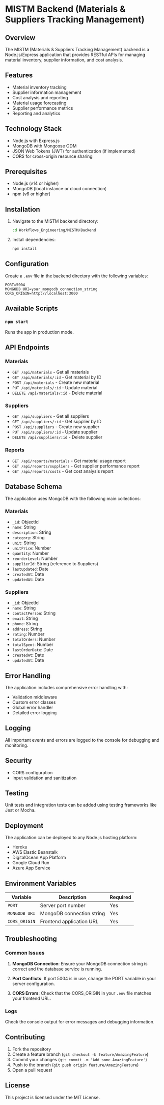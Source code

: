 # MISTM Backend (Materials & Suppliers Tracking Management)

## Overview

The MISTM (Materials & Suppliers Tracking Management) backend is a Node.js/Express application that provides RESTful APIs for managing material inventory, supplier information, and cost analysis.

## Features

- Material inventory tracking
- Supplier information management
- Cost analysis and reporting
- Material usage forecasting
- Supplier performance metrics
- Reporting and analytics

## Technology Stack

- Node.js with Express.js
- MongoDB with Mongoose ODM
- JSON Web Tokens (JWT) for authentication (if implemented)
- CORS for cross-origin resource sharing

## Prerequisites

- Node.js (v14 or higher)
- MongoDB (local instance or cloud connection)
- npm (v6 or higher)

## Installation

1. Navigate to the MISTM backend directory:
   ```bash
   cd Workflows_Engineering/MISTM/Backend
   ```

2. Install dependencies:
   ```bash
   npm install
   ```

## Configuration

Create a `.env` file in the backend directory with the following variables:

```env
PORT=5004
MONGODB_URI=your_mongodb_connection_string
CORS_ORIGIN=http://localhost:3000
```

## Available Scripts

### `npm start`

Runs the app in production mode.

## API Endpoints

### Materials
- `GET /api/materials` - Get all materials
- `GET /api/materials/:id` - Get material by ID
- `POST /api/materials` - Create new material
- `PUT /api/materials/:id` - Update material
- `DELETE /api/materials/:id` - Delete material

### Suppliers
- `GET /api/suppliers` - Get all suppliers
- `GET /api/suppliers/:id` - Get supplier by ID
- `POST /api/suppliers` - Create new supplier
- `PUT /api/suppliers/:id` - Update supplier
- `DELETE /api/suppliers/:id` - Delete supplier

### Reports
- `GET /api/reports/materials` - Get material usage report
- `GET /api/reports/suppliers` - Get supplier performance report
- `GET /api/reports/costs` - Get cost analysis report

## Database Schema

The application uses MongoDB with the following main collections:

### Materials
- `_id`: ObjectId
- `name`: String
- `description`: String
- `category`: String
- `unit`: String
- `unitPrice`: Number
- `quantity`: Number
- `reorderLevel`: Number
- `supplierId`: String (reference to Suppliers)
- `lastUpdated`: Date
- `createdAt`: Date
- `updatedAt`: Date

### Suppliers
- `_id`: ObjectId
- `name`: String
- `contactPerson`: String
- `email`: String
- `phone`: String
- `address`: String
- `rating`: Number
- `totalOrders`: Number
- `totalSpent`: Number
- `lastOrderDate`: Date
- `createdAt`: Date
- `updatedAt`: Date

## Error Handling

The application includes comprehensive error handling with:
- Validation middleware
- Custom error classes
- Global error handler
- Detailed error logging

## Logging

All important events and errors are logged to the console for debugging and monitoring.

## Security

- CORS configuration
- Input validation and sanitization

## Testing

Unit tests and integration tests can be added using testing frameworks like Jest or Mocha.

## Deployment

The application can be deployed to any Node.js hosting platform:
- Heroku
- AWS Elastic Beanstalk
- DigitalOcean App Platform
- Google Cloud Run
- Azure App Service

## Environment Variables

| Variable | Description | Required |
|----------|-------------|----------|
| `PORT` | Server port number | Yes |
| `MONGODB_URI` | MongoDB connection string | Yes |
| `CORS_ORIGIN` | Frontend application URL | Yes |

## Troubleshooting

### Common Issues

1. **MongoDB Connection**: Ensure your MongoDB connection string is correct and the database service is running.

2. **Port Conflicts**: If port 5004 is in use, change the PORT variable in your server configuration.

3. **CORS Errors**: Check that the CORS_ORIGIN in your `.env` file matches your frontend URL.

### Logs

Check the console output for error messages and debugging information.

## Contributing

1. Fork the repository
2. Create a feature branch (`git checkout -b feature/AmazingFeature`)
3. Commit your changes (`git commit -m 'Add some AmazingFeature'`)
4. Push to the branch (`git push origin feature/AmazingFeature`)
5. Open a pull request

## License

This project is licensed under the MIT License.